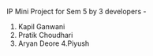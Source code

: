 IP Mini Project for Sem 5 by 3 developers - 
1. Kapil Ganwani
2. Pratik Choudhari
3. Aryan Deore
4.Piyush



